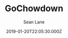 ---
title: GoChowdown
github: https://github.com/seanlane/gochowdown
demo: https://chowdown.io/
author: Sean Lane
ssg:
  - Hugo
cms:
  - Markdown
date: 2019-01-20T22:05:30.000Z
description: Hugo theme based on the Jekyll chowdown theme
draft: true
publish_date: '2019-01-20T22:05:30Z'
update_date: '2022-06-03T12:20:33Z'
github_star: 61
github_fork: 53
---